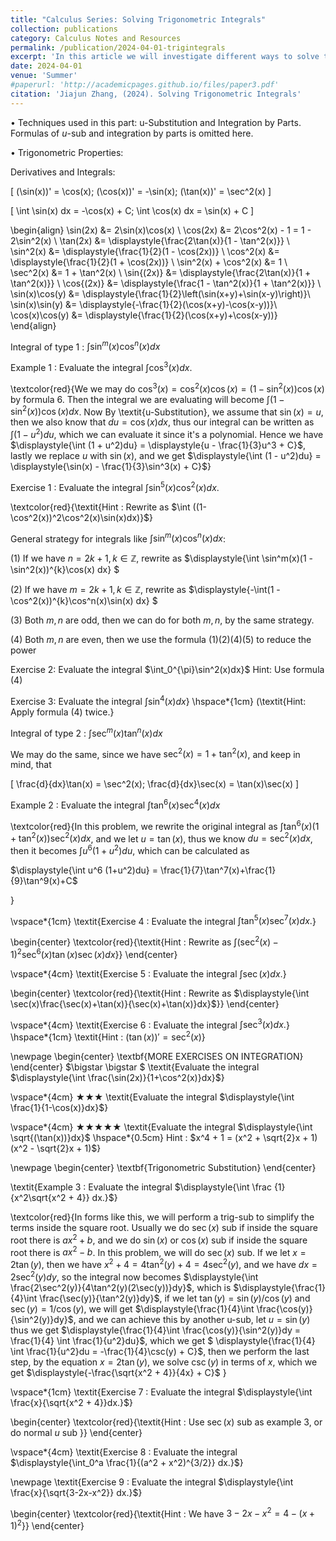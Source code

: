 ```yaml
---
title: "Calculus Series: Solving Trigonometric Integrals"
collection: publications
category: Calculus Notes and Resources
permalink: /publication/2024-04-01-trigintegrals
excerpt: 'In this article we will investigate different ways to solve trigonometric integrals'
date: 2024-04-01
venue: 'Summer'
#paperurl: 'http://academicpages.github.io/files/paper3.pdf'
citation: 'Jiajun Zhang, (2024). Solving Trigonometric Integrals'
---
```


$\bullet$ Techniques used in this part: u-Substitution and Integration by Parts. Formulas of $u$-sub and integration by parts is omitted here.


$\bullet$ Trigonometric Properties:

Derivatives and Integrals:

\[ (\sin(x))' = \cos(x); (\cos(x))' = -\sin(x); (\tan(x))' = \sec^2(x) \]

\[ \int \sin(x) dx = -\cos(x) + C; \int \cos(x) dx = \sin(x) + C \]


\begin{align}
\sin(2x) &= 2\sin(x)\cos(x) \\
\cos(2x) &= 2\cos^2(x) - 1 = 1 - 2\sin^2(x) \\
\tan(2x) &= \displaystyle{\frac{2\tan(x)}{1 - \tan^2(x)}} \\
\sin^2(x) &= \displaystyle{\frac{1}{2}(1 - \cos(2x))} \\
\cos^2(x) &= \displaystyle{\frac{1}{2}(1 + \cos(2x))} \\
\sin^2(x) + \cos^2(x) &= 1 \\
\sec^2(x) &= 1 + \tan^2(x) \\
\sin{(2x)} &= \displaystyle{\frac{2\tan(x)}{1 + \tan^2(x)}} \\
\cos{(2x)} &= \displaystyle{\frac{1 - \tan^2(x)}{1 + \tan^2(x)}} \\
\sin(x)\cos(y) &= \displaystyle{\frac{1}{2}\left(\sin(x+y)+\sin(x-y)\right)}\\
\sin(x)\sin(y) &= \displaystyle{-\frac{1}{2}(\cos(x+y)-\cos(x-y))}\\
\cos(x)\cos(y) &= \displaystyle{\frac{1}{2}(\cos(x+y)+\cos(x-y))}
\end{align}


Integral of type 1 : $\int \sin^m(x)\cos^n(x) dx$

Example 1 : Evaluate the integral $\displaystyle{\int \cos^3(x) dx.}$

\textcolor{red}{We we may do
$\cos^3(x) = \cos^2(x) \cos(x) = (1-\sin^2(x))\cos(x)$ by formula 6. Then the integral we 
are evaluating will become $\displaystyle{\int (1 - \sin^2(x))\cos(x)dx}$. Now By
\textit{u-Substitution}, we assume that $\sin(x) = u$, then we also know that 
$du = \cos(x)dx$, thus our integral can be written as 
$\displaystyle{\int (1 - u^2)du}$, which we can evaluate it since it's a
polynomial. Hence we have $\displaystyle{\int (1 + u^2)du} = 
\displaystyle{u - \frac{1}{3}u^3 + C}$, lastly we replace $u$ with 
$\sin(x)$, and we get $\displaystyle{\int (1 - u^2)du} = 
\displaystyle{\sin(x) - \frac{1}{3}\sin^3(x) + C}$}



Exercise 1 : Evaluate the integral $\int \sin^5(x)\cos^2(x) dx.$


\textcolor{red}{\textit{Hint : Rewrite as 
$\int ((1-\cos^2(x))^2\cos^2(x)\sin(x)dx)}$}


General strategy for integrals like $\displaystyle{\int \sin^m(x) \cos^n(x)dx}$:

(1) If we have $n = 2k + 1, k \in \mathbb{Z}$, rewrite as
$\displaystyle{\int \sin^m(x)(1 - \sin^2(x))^{k}\cos(x) dx} $


(2) If we have $m = 2k + 1, k \in \mathbb{Z}$, rewrite as
$\displaystyle{-\int(1 - \cos^2(x))^{k}\cos^n(x)\sin(x) dx} $


(3) Both $m,n$ are odd, then we can do for both $m,n$, by the same strategy.


(4) Both $m,n$ are even, then we use the formula (1)(2)(4)(5) to reduce the power




Exercise 2: Evaluate the integral $\int_0^{\pi}\sin^2(x)dx}$
Hint: Use formula (4)

Exercise 3: Evaluate the integral $\displaystyle{\int \sin^4(x)dx}$}
\hspace*{1cm} (\textit{Hint: Apply formula (4) twice.}


Integral of type 2 : $\displaystyle{\int \sec^m(x)\tan^n(x) dx}$

We may do the same, since we have $\sec^2(x) = 1 + \tan^2(x)$, and keep in mind, that 

\[
\frac{d}{dx}\tan(x) = \sec^2(x); \frac{d}{dx}\sec(x) = \tan(x)\sec(x)
\]


Example 2 : Evaluate the integral $\displaystyle{\int \tan^6(x)\sec^4(x)dx}$

\textcolor{red}{In this problem, we rewrite the original integral as 
$\displaystyle{\int \tan^6(x) (1 + \tan^2(x))\sec^2 (x)dx}$, and we let $u = \tan(x)$,
thus we know $du = \sec^2(x)dx$, then it becomes $\displaystyle{\int u^6
(1+u^2)du}$, which can be calculated as 

$\displaystyle{\int u^6
(1+u^2)du} = \frac{1}{7}\tan^7(x)+\frac{1}{9}\tan^9(x)+C$

}

\vspace*{1cm}
\textit{Exercise 4 : Evaluate the integral $\displaystyle{\int \tan^5(x)\sec^7(x) dx.}$}

\begin{center}
\textcolor{red}{\textit{Hint : Rewrite as 
$\displaystyle{\int (\sec^2(x) - 1)^2 \sec^6(x) \tan(x)\sec(x)dx}$}}
\end{center}


\vspace*{4cm}
\textit{Exercise 5 : Evaluate the integral $\displaystyle{\int \sec(x) dx.}$}

\begin{center}
\textcolor{red}{\textit{Hint : Rewrite as 
$\displaystyle{\int \sec(x)\frac{\sec(x)+\tan(x)}{\sec(x)+\tan(x)}dx}$}}
\end{center}

\vspace*{4cm}
\textit{Exercise 6 : Evaluate the integral $\displaystyle{\int \sec^3(x) dx.}$}
\hspace*{1cm} \textit{Hint : $(\tan(x))' = \sec^2(x)$}



\newpage
\begin{center}
\textbf{MORE EXERCISES ON INTEGRATION}
\end{center}
$\bigstar \bigstar $ \textit{Evaluate the integral $\displaystyle{\int \frac{\sin(2x)}{1+\cos^2(x)}dx}$}

\vspace*{4cm}
$\bigstar \bigstar \bigstar$ \textit{Evaluate the integral $\displaystyle{\int \frac{1}{1-\cos(x)}dx}$}

\vspace*{4cm}
$\bigstar \bigstar \bigstar \bigstar \bigstar$ \textit{Evaluate the integral $\displaystyle{\int \sqrt{(\tan(x))}dx}$
\hspace*{0.5cm} Hint : $x^4 + 1 = (x^2 + \sqrt{2}x + 1)
(x^2 - \sqrt{2}x + 1)$}


\newpage
\begin{center}
\textbf{Trigonometric Substitution}
\end{center}

\textit{Example 3 : Evaluate the integral $\displaystyle{\int \frac
{1}{x^2\sqrt{x^2 + 4}} dx.}$}

\textcolor{red}{In forms like this, we will perform a trig-sub to simplify the 
terms inside the square root. Usually we do $\sec(x)$ sub if inside the square 
root there is $ax^2 + b$, and we do $\sin(x)$ or $\cos(x)$ sub if inside the 
square root there is $ax^2 - b$. In this problem, we will do $\sec(x)$ sub.
If we let $x = 2\tan(y)$, then we have $x^2 + 4 = 4\tan^2(y) + 4 = 
4\sec^2(y)$, and we have $dx = 2\sec^2(y)dy$, so the integral now becomes
$\displaystyle{\int \frac{2\sec^2(y)}{4\tan^2(y)(2\sec(y))}dy}$, which is 
$\displaystyle{\frac{1}{4}\int \frac{\sec(y)}{\tan^2(y)}dy}$, if we let 
$\tan(y) = \sin(y) / \cos(y)$ and $\sec(y) = 1 / \cos(y)$, we will get 
$\displaystyle{\frac{1}{4}\int \frac{\cos(y)}{\sin^2(y)}dy}$, and we can achieve this 
by another u-sub, let $u = \sin(y)$ thus we get 
$\displaystyle{\frac{1}{4}\int \frac{\cos(y)}{\sin^2(y)}dy = 
\frac{1}{4} \int \frac{1}{u^2}du}$, which we get 
$ 
\displaystyle{\frac{1}{4} \int \frac{1}{u^2}du = -\frac{1}{4}\csc(y) + C}$, then 
we perform the last step, by the equation $x = 2\tan(y)$, we solve 
$\csc(y)$ in terms of $x$, which we get $\displaystyle{-\frac{\sqrt{x^2 + 4}}{4x} + C}$
}

\vspace*{1cm}
\textit{Exercise 7 : Evaluate the integral $\displaystyle{\int \frac{x}{\sqrt{x^2 + 4}}dx.}$}

\begin{center}
\textcolor{red}{\textit{Hint : Use $\sec(x)$ sub as example 3, or do normal $u$ sub
}}
\end{center}

\vspace*{4cm}
\textit{Exercise 8 : Evaluate the integral $\displaystyle{\int_0^a \frac{1}{(a^2 + x^2)^{3/2}} dx.}$}


\newpage
\textit{Exercise 9 : Evaluate the integral $\displaystyle{\int \frac{x}{\sqrt{3-2x-x^2}} dx.}$}

\begin{center}
\textcolor{red}{\textit{Hint : We have 
$3-2x-x^2 = 4 - (x+1)^2$}}
\end{center}





